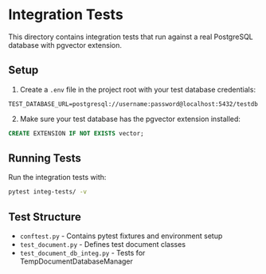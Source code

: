 # Integration Tests

This directory contains integration tests that run against a real PostgreSQL database with pgvector extension.

## Setup

1. Create a `.env` file in the project root with your test database credentials:

```
TEST_DATABASE_URL=postgresql://username:password@localhost:5432/testdb
```

2. Make sure your test database has the pgvector extension installed:

```sql
CREATE EXTENSION IF NOT EXISTS vector;
```

## Running Tests

Run the integration tests with:

```bash
pytest integ-tests/ -v
```

## Test Structure

- `conftest.py` - Contains pytest fixtures and environment setup
- `test_document.py` - Defines test document classes
- `test_document_db_integ.py` - Tests for TempDocumentDatabaseManager